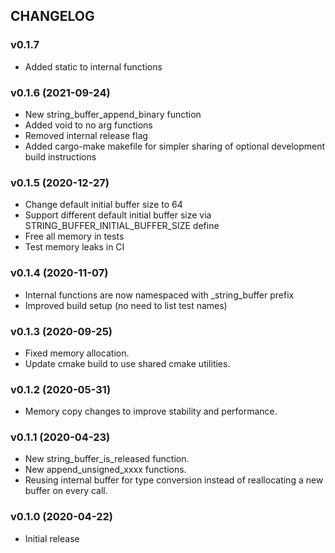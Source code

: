 ## CHANGELOG

### v0.1.7

* Added static to internal functions

### v0.1.6 (2021-09-24)

* New string_buffer_append_binary function
* Added void to no arg functions
* Removed internal release flag
* Added cargo-make makefile for simpler sharing of optional development build instructions

### v0.1.5 (2020-12-27)

* Change default initial buffer size to 64
* Support different default initial buffer size via STRING_BUFFER_INITIAL_BUFFER_SIZE define
* Free all memory in tests
* Test memory leaks in CI

### v0.1.4 (2020-11-07)

* Internal functions are now namespaced with \_string_buffer prefix
* Improved build setup (no need to list test names)

### v0.1.3 (2020-09-25)

* Fixed memory allocation.
* Update cmake build to use shared cmake utilities.

### v0.1.2 (2020-05-31)

* Memory copy changes to improve stability and performance.

### v0.1.1 (2020-04-23)

* New string_buffer_is_released function.
* New append_unsigned_xxxx functions.
* Reusing internal buffer for type conversion instead of reallocating a new buffer on every call.

### v0.1.0 (2020-04-22)

* Initial release
